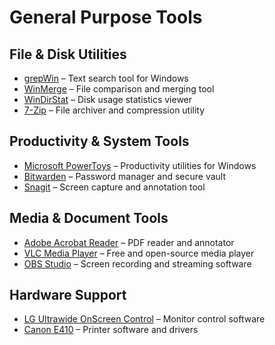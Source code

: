 # General Purpose Tools

## File & Disk Utilities

- [grepWin](https://www.grepwin.com/) – Text search tool for Windows  
- [WinMerge](https://winmerge.org/) – File comparison and merging tool  
- [WinDirStat](https://windirstat.net/) – Disk usage statistics viewer  
- [7-Zip](https://www.7-zip.org/) – File archiver and compression utility  

## Productivity & System Tools

- [Microsoft PowerToys](https://learn.microsoft.com/en-us/windows/powertoys/) – Productivity utilities for Windows  
- [Bitwarden](https://bitwarden.com/) – Password manager and secure vault  
- [Snagit](https://www.techsmith.com/screen-capture.html) – Screen capture and annotation tool  

## Media & Document Tools

- [Adobe Acrobat Reader](https://get.adobe.com/reader/) – PDF reader and annotator  
- [VLC Media Player](https://www.videolan.org/vlc/) – Free and open-source media player  
- [OBS Studio](https://obsproject.com/) – Screen recording and streaming software  

## Hardware Support

- [LG Ultrawide OnScreen Control](https://www.lg.com/us/support/software/lg-ultrawide-onscreen-controls) – Monitor control software  
- [Canon E410](https://www.usa.canon.com/support/p/e410-series) – Printer software and drivers  
